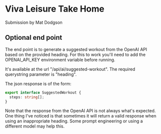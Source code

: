 # Viva Leisure Take Home

Submission by Mat Dodgson

## Optional end point

The end point is to generate a suggested workout from the OpenAI API based on the provided heading. For this to work you'll need to add the OPENAI_API_KEY environment variable before running.

It's available at the url "/api/ai/suggested-workout". The required querystring parameter is "heading".

The json response is of the form:

```typescript
export interface SuggestedWorkout {
  steps: string[];
}
```

Note that the response from the OpenAI API is not always what's expected. One thing I've noticed is that sometimes it will return a valid response when using an inappropriate heading. Some prompt engineering or using a different model may help this.
